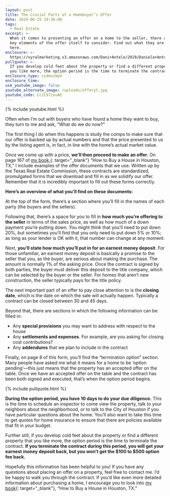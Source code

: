 ```yaml
---
layout: post
title: The Crucial Parts of a Homebuyer’s Offer
date: 2019-06-25 19:36:00
tags:
  - Real Estate
excerpt: >-
  When it comes to presenting an offer on a home to the seller, there are a few
  key elements of the offer itself to consider. Find out what they are right
  here.
enclosure: >-
  https://vyralmarketing.s3.amazonaws.com/Dani+Antelo/2019/Daniela+Antelo+Keller+Williams+_+Elements+of+an+offer.mp4
pullquote: >-
  If you develop cold feet about the property or find a different property that
  you like more, the option period is the time to terminate the contract
enclosure_type: video/mp4
enclosure_time:
use_youtube_image: false
youtube_alternate_image: /uploads/offeryt.jpg
youtube_code: Cc1C97zvuAE
---
```


{% include youtube.html %}

Often when I’m out with buyers who have found a home they want to buy, they turn to me and ask, “What do we do now?”

The first thing I do when this happens is study the comps to make sure that our offer is backed up by actual numbers and that the price presented to us by the listing agent is, in fact, in line with the home’s actual market value.

Once we come up with a price, **we’ll then proceed to make an offer.** On page 167 of [my book,](https://www.amazon.com/How-Buy-House-Houston-Successfully/dp/1792789300){: target="_blank"} “How to Buy a House in Houston, TX,” I include examples of the offer documents that we use. Written up by the Texas Real Estate Commission, these contracts are standardized, promulgated forms that we download and fill in as we solidify our offer. Remember that it is incredibly important to fill out these forms correctly.

**Here’s an overview of what you’ll find on these documents:**

At the top of the form, there’s a section where you’ll fill in the names of each party (the buyers and the sellers).

Following that, there’s a space for you to fill in **how much you’re offering to the seller** in terms of the sales price, as well as how much of a down payment you’re putting down. You might think that you’ll need to put down 20%, but sometimes you’ll find that you only need to put down 5% or 10%; as long as your lender is OK with it, that number can change at any moment.

Next, **you’ll state how much you’ll put in for an earnest money deposit**. For those unfamiliar, an earnest money deposit is basically a promise to the seller that you, as the buyer, are serious about making the purchase. The amount is normally 1% of the asking price. Once the contract is signed by both parties, the buyer must deliver this deposit to the title company, which can be selected by the buyer or the seller. For homes that aren’t new construction, the seller typically pays for the title policy.

The next important part of an offer to pay close attention to is the **closing date**, which is the date on which the sale will actually happen. Typically a contract can be closed between 30 and 45 days.

Beyond that, there are sections in which the following information can be filled in:

* Any **special provisions** you may want to address with respect to the house
* Any **settlements and expenses**. For example, are you asking for closing cost contributions?
* Any **addendums** that we plan to include in the contract

Finally, on page 8 of this form, you’ll find the “termination option” section. Many people have asked me what it means for a home to be ‘option pending’—this just means that the property has an accepted offer on the table. Once we have an accepted offer on the table and the contract has been both signed and executed, that’s when the option period begins.

{% include pullquote.html %}

**During the option period, you have 10 days to do your due diligence.** This is the time to schedule an inspector to come view the property, talk to your neighbors about the neighborhood, or to talk to the City of Houston if you have particular questions about the home. You’ll also want to take this time to get quotes for home insurance to ensure that there are policies available that fit in your budget.

Further still, if you develop cold feet about the property or find a different property that you like more, the option period is the time to terminate the contract. **If you terminate the contract during this period, you will get your earnest money deposit back, but you won’t get the $100 to $500 option fee back.**

Hopefully this information has been helpful to you\! If you have any questions about placing an offer on a property, feel free to contact me. I’d be happy to walk you through the contract. If you’d like even more detailed information about purchasing a home, I encourage you to look into [my book](https://www.amazon.com/How-Buy-House-Houston-Successfully/dp/1792789300){: target="_blank"}, “How to Buy a House in Houston, TX.”<br>&nbsp;

&nbsp;